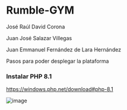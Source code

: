 # Rumble-GYM

José Raúl David Corona

Juan José Salazar Villegas

Juan Emmanuel Fernández de Lara Hernández


Pasos para poder desplegar la plataforma

### Instalar PHP 8.1

https://windows.php.net/download#php-8.1

![image](https://user-images.githubusercontent.com/88942550/205164081-6fabf270-f33f-4ef9-8af8-c765b5bf7c74.png)
